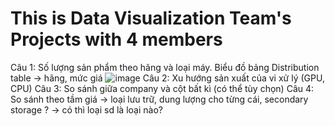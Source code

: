 # This is Data Visualization Team's Projects with 4 members
Câu 1: Số lượng sản phẩm theo hãng và loại máy. Biểu đồ bảng
Distribution table -> hãng, mức giá
![image](https://github.com/user-attachments/assets/19c2589d-7be9-41b6-a106-419751b17ddb)
Câu 2: Xu hướng sản xuất của vi xử lý (GPU, CPU)
Câu 3: So sánh giữa company và cột bất kì (có thể tùy chọn)
Câu 4: So sánh theo tầm giá -> loại lưu trữ, dung lượng cho từng cái, secondary storage ? -> có thì loại sd là loại nào?
